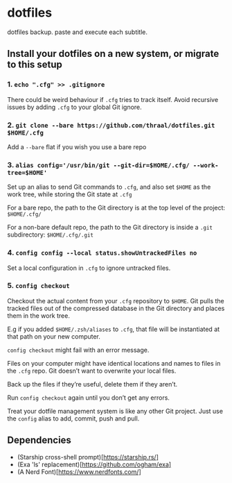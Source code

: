 # dotfiles
dotfiles backup. paste and execute each subtitle.

## Install your dotfiles on a new system, or migrate to this setup
### 1. `echo ".cfg" >> .gitignore`
There could be weird behaviour if `.cfg` tries to track itself.
Avoid recursive issues by adding `.cfg` to your global Git ignore.

### 2. `git clone --bare https://github.com/thraal/dotfiles.git $HOME/.cfg`
Add a `--bare` flat if you wish you use a bare repo

### 3. `alias config='/usr/bin/git --git-dir=$HOME/.cfg/ --work-tree=$HOME'`
Set up an alias to send Git commands to `.cfg`, and also set `$HOME` as the work tree,
while storing the Git state at `.cfg`

For a bare repo, the path to the Git directory is at the top level of the project: `$HOME/.cfg/`

For a non-bare default repo, the path to the Git directory is inside a `.git` subdirectory: `$HOME/.cfg/.git`

### 4. `config config --local status.showUntrackedFiles no`
Set a local configuration in `.cfg` to ignore untracked files.

### 5. `config checkout`
Checkout the actual content from your `.cfg` repository to `$HOME`.
Git pulls the tracked files out of the compressed database in the Git directory and
places them in the work tree.

E.g if you added `$HOME/.zsh/aliases` to `.cfg`, that file will be instantiated at that path on your new
computer.

`config checkout` might fail with an error message.

Files on your computer might have identical locations and names to files in the
`.cfg` repo. Git doesn’t want to overwrite your local files.

Back up the files if they’re useful, delete them if they aren’t.

Run `config checkout` again until you don’t get any errors.

Treat your dotfile management system is like any other Git project.
Just use the `config` alias to add, commit, push and pull.

## Dependencies

- (Starship cross-shell prompt)[https://starship.rs/]
- (Exa 'ls' replacement)[https://github.com/ogham/exa]
- (A Nerd Font)[https://www.nerdfonts.com/]
